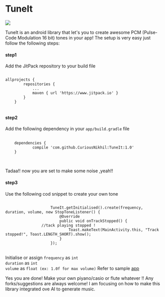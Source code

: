 # TuneIt

[![](https://www.jitpack.io/v/CuriousNikhil/TuneIt.svg)](https://www.jitpack.io/#CuriousNikhil/TuneIt)

TuneIt is an android library that let's you to create awesome PCM (Pulse-Code Modulation 16 bit) tones in your app!
The setup is very easy just follow the following steps:

<h4>step1</h4>
Add the JitPack repository to your build file
<pre>
<code> 
allprojects {
		repositories {
			...
			maven { url 'https://www.jitpack.io' }
		}
	}
  </code>
</pre>
<h4>step2</h4>
 Add the following dependency in your <code>app/build.gradle</code> file
 <pre>
 <code>
 	dependencies {
	        compile 'com.github.CuriousNikhil:TuneIt:1.0'
	}
 </code>
 </pre>
Tadaa!! now you are set to make some noise ,yeah!!


<h4>step3</h4>
Use the following cod snippet to create your own tone
<pre>
<code>
                    TuneIt.getInitialised().create(frequency, duration, volume, new StopToneListener() {
                        @Override
                        public void onTrackStopped() {
			    //tack playing stopped !
                            Toast.makeText(MainActivity.this, "Track stopped!", Toast.LENGTH_SHORT).show();
                        }
                    });
</code>
</pre>
Initialise or assign 
<code>frequency</code> as <code>int</code><br>
<code>duration</code> as <code>int</code><br>
<code>volume</code> as <code>float (ex: 1.0f for max volume)</code>
Refer to sample <a href="https://github.com/CuriousNikhil/TuneIt/blob/master/app/src/main/java/xyz/mystikolabs/tuneittest/MainActivity.java">app</a><br>

Yes you are done! Make your own piyano/casio or flute whatever !!
Any forks/suggestions are always welcome! I am focusing on how to make this library integrated ove AI to generate music.



